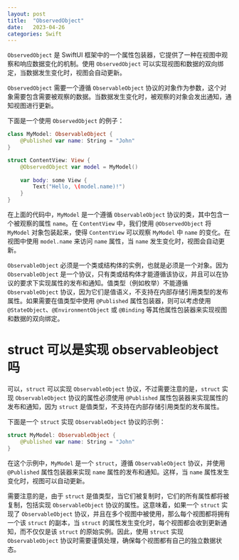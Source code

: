 ```yaml
---
layout: post
title:  "ObservedObject"
date:   2023-04-26
categories: Swift
---
```


`ObservedObject` 是 SwiftUI 框架中的一个属性包装器，它提供了一种在视图中观察和响应数据变化的机制。使用 `ObservedObject` 可以实现视图和数据的双向绑定，当数据发生变化时，视图会自动更新。

`ObservedObject` 需要一个遵循 `ObservableObject` 协议的对象作为参数，这个对象需要包含需要被观察的数据。当数据发生变化时，被观察的对象会发出通知，通知视图进行更新。

下面是一个使用 `ObservedObject` 的例子：

```swift
class MyModel: ObservableObject {
    @Published var name: String = "John"
}

struct ContentView: View {
    @ObservedObject var model = MyModel()
    
    var body: some View {
        Text("Hello, \(model.name)!")
    }
}
```

在上面的代码中，`MyModel` 是一个遵循 `ObservableObject` 协议的类，其中包含一个被观察的属性 `name`。在 `ContentView` 中，我们使用 `@ObservedObject` 将 `MyModel` 对象包装起来，使得 `ContentView` 可以观察 `MyModel` 中 `name` 的变化。在视图中使用 `model.name` 来访问 `name` 属性，当 `name` 发生变化时，视图会自动更新。

`ObservableObject` 必须是一个类或结构体的实例，也就是必须是一个对象。因为 `ObservableObject` 是一个协议，只有类或结构体才能遵循该协议，并且可以在协议的要求下实现属性的发布和通知。值类型（例如枚举）不能遵循 `ObservableObject` 协议，因为它们是值语义，不支持在内部存储引用类型的发布属性。如果需要在值类型中使用 `@Published` 属性包装器，则可以考虑使用 `@StateObject`、`@EnvironmentObject` 或 `@Binding` 等其他属性包装器来实现视图和数据的双向绑定。

# struct 可以是实现 observableobject 吗

可以，`struct` 可以实现 `ObservableObject` 协议，不过需要注意的是，`struct` 实现 `ObservableObject` 协议的属性必须使用 `@Published` 属性包装器来实现属性的发布和通知，因为 `struct` 是值类型，不支持在内部存储引用类型的发布属性。

下面是一个 `struct` 实现 `ObservableObject` 协议的示例：

```swift
struct MyModel: ObservableObject {
    @Published var name: String = "John"
}
```

在这个示例中，`MyModel` 是一个 `struct`，遵循 `ObservableObject` 协议，并使用 `@Published` 属性包装器来实现 `name` 属性的发布和通知。这样，当 `name` 属性发生变化时，视图可以自动更新。

需要注意的是，由于 `struct` 是值类型，当它们被复制时，它们的所有属性都将被复制，包括实现 `ObservableObject` 协议的属性。这意味着，如果一个 `struct` 实现了 `ObservableObject` 协议，并且在多个视图中被使用，那么每个视图都将拥有一个该 `struct` 的副本，当 `struct` 的属性发生变化时，每个视图都会收到更新通知，而不仅仅是该 `struct` 的原始实例。因此，使用 `struct` 实现 `ObservableObject` 协议时需要谨慎处理，确保每个视图都有自己的独立数据状态。
